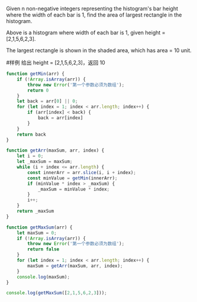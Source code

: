 Given n non-negative integers representing the histogram's bar height where the width of each bar is 1, find the area of largest rectangle in the histogram.

Above is a histogram where width of each bar is 1, given height = [2,1,5,6,2,3].

The largest rectangle is shown in the shaded area, which has area = 10 unit.

#样例
给出 height = [2,1,5,6,2,3]，返回 10

``` javascript
function getMin(arr) {
    if (!Array.isArray(arr)) {
        throw new Error('第一个参数必须为数组');
        return 0
    }
    let back = arr[0] || 0;
    for (let index = 1; index < arr.length; index++) {
        if (arr[index] < back) {
            back = arr[index]
        }
    }
    return back
}

function getArr(maxSum, arr, index) {
    let i = 0;
    let _maxSum = maxSum;
    while (i + index <= arr.length) {
        const innerArr = arr.slice(i, i + index);
        const minValue = getMin(innerArr);
        if (minValue * index > _maxSum) {
            _maxSum = minValue * index;
        }
        i++;
    }
    return _maxSum
}

function getMaxSum(arr) {
    let maxSum = 0;
    if (!Array.isArray(arr)) {
        throw new Error('第一个参数必须为数组');
        return false
    }
    for (let index = 1; index < arr.length; index++) {
        maxSum = getArr(maxSum, arr, index);
    }
    console.log(maxSum);
}

console.log(getMaxSum([2,1,5,6,2,3]));
```